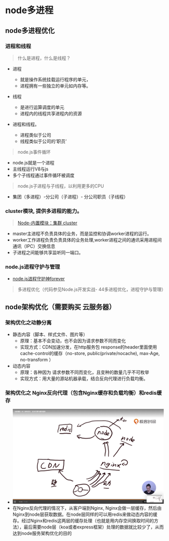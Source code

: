 # node多进程

## node多进程优化

### 进程和线程

> 什么是进程，什么是线程？

- 进程
  - 就是操作系统挂载运行程序的单元，
  - 进程拥有一些独立的单元如内存等。
- 线程
  - 是进行运算调度的单元
  - 进程内的线程共享进程内的资源

- 进程和线程。
  - 进程类似于公司
  - 线程类似于公司的‘职员’

> node.js事件循环

- node.js就是一个进程
- 主线程运行V8与js
- 多个子线程通过事件循环被调度

> node.js子进程与子线程，以利用更多的CPU

- 集团（多进程）-分公司（子进程）- 分公司职员（子线程）

### cluster模块, 提供多进程的能力。

> [Node-内置模块：集群 cluster](https://blog.csdn.net/zhq2005095/article/details/81018366)

- master主进程不负责具体的业务，而是监控和协调worker进程的运行。
- worker工作进程负责负责具体的业务处理,worker进程之间的通讯采用进程间通讯（IPC）交换信息
- 子进程之间能够共享监听同一端口。

### node.js进程守护与管理

- [node.js进程守护神forever](https://github.com/foreversd/forever)

> 多进程优化（代码参见Node.js开发实战- 44多进程优化，进程守护与管理）

## node架构优化（需要购买 云服务器）

### 架构优化之动静分离

- 静态内容（脚本、样式文件、图片等）
  - 原理：基本不会变动，也不会因为请求参数不同而变化
  - 实现方式：CDN加速分发，在http服务包 response的header里面使用cache-control的缓存（no-store, public(private/nocache), max-Age, no-transform ）
- 动态内容
  - 原理：各种因为 请求参数不同而变化，且变种的数量几乎不可枚举
  - 实现方式：用大量的源站机器承载，结合反向代理进行负载均衡。

### 架构优化之 Nginx反向代理（包含Nginx缓存和负载均衡）和redis缓存

- ![node架构优化之反向代理和缓存](../images/node架构优化之反向代理和缓存.png)
- 在Nginx反向代理的情况下，从客户端到Nginx, Nginx会做一层缓存，然后由Nginx到node层获取数据。在node层同样的可以用redis来做动态内容的缓存。经过Nginx和redis这两层的缓存处理（也就是用内存空间换取时间的方法），最后需要node层（koa或者express框架）处理的数据就比较少了，从而达到node服务架构优化的目的
